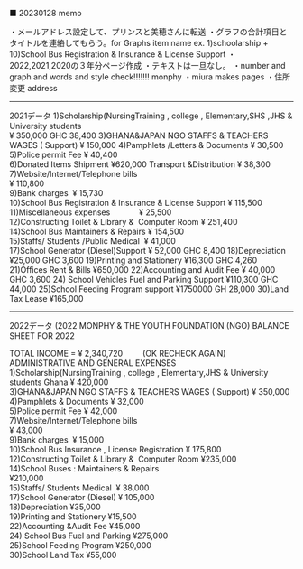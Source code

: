 ■ 20230128 memo

・メールアドレス設定して、プリンスと美穂さんに転送
・グラフの合計項目とタイトルを連絡してもらう。for Graphs item name ex. 1)schoolarship + 10)School Bus Registration & Insurance & License Support 
・2022,2021,2020の３年分ページ作成
・テキストは一旦なし。
・number and graph and words and style check!!!!!!! monphy
・miura makes pages
・住所変更 address

 ----------------------------------------------------------------------------------

2021データ
1)Scholarship(NursingTraining , college , Elementary,SHS ,JHS & University students  
¥ 350,000                    GHC 38,400
3)GHANA&JAPAN NGO STAFFS & TEACHERS WAGES ( Support)
¥ 150,000 
4)Pamphlets /Letters & Documents 
¥ 30,500                           
5)Police permit Fee 
¥ 40,400                       
6)Donated Items Shipment ¥620,000
Transport &Distribution 
¥ 38,300
7)Website/Internet/Telephone bills           
¥ 110,800                      
9)Bank charges 
¥ 15,730                             
10)School Bus Registration & Insurance & License Support 
¥ 115,500                           
11)Miscellaneous expenses             
¥ 25,500                            
12)Constructing Toilet & Library &  Computer Room 
¥ 251,400                      
14)School Bus Maintainers & Repairs 
¥ 154,500                      
15)Staffs/ Students /Public Medical 
¥ 41,000                            
17)School Generator (Diesel)Support 
¥ 52,000                          GHC 8,400
18)Depreciation
¥25,000                            GHC 3,600
19)Printing and Stationery 
¥16,300                              GHC 4,260             
21)Offices Rent & Bills 
¥650,000
22)Accounting and Audit Fee 
¥ 40,000                            GHC 3,600
24) School Vehicles Fuel and Parking Support
 ¥110,300                      GHC 44,000
25)School Feeding Program support
 ¥1750000                         GH 28,000
30)Land Tax Lease
 ¥165,000


 ----------------------------------------------------------------------------------

2022データ
(2022 MONPHY & THE YOUTH FOUNDATION (NGO) BALANCE SHEET FOR 2022

TOTAL INCOME = 
¥ 2,340,720 
        (OK RECHECK AGAIN)                 
ADMINISTRATIVE AND GENERAL EXPENSES
                               
1)Scholarship(NursingTraining , college , Elementary,JHS & University students Ghana
¥ 420,000                    
3)GHANA&JAPAN NGO STAFFS & TEACHERS WAGES ( Support)
¥ 350,000                  
4)Pamphlets & Documents 
¥ 32,000                            
5)Police permit Fee 
¥ 42,000                            
7)Website/Internet/Telephone bills           
¥ 43,000                          
9)Bank charges 
¥ 15,000                             
10)School Bus  Insurance , License Registration 
¥ 175,800                           
12)Constructing Toilet & Library &  Computer Room 
¥235,000  
14)School Buses : Maintainers & Repairs  
¥210,000                      
15)Staffs/ Students Medical 
¥ 38,000                            
17)School Generator (Diesel)
¥ 105,000                          
18)Depreciation
 ¥35,000                            
19)Printing and Stationery ¥15,500                              
22)Accounting &Audit Fee 
¥45,000                            
24) School Bus Fuel and Parking 
 ¥275,000                      
25)School Feeding Program 
 ¥250,000                         
30)School Land Tax
 ¥55,000

